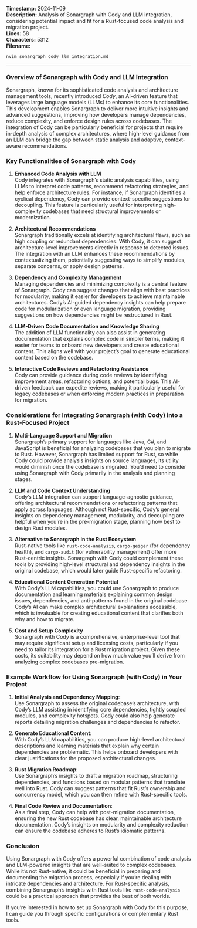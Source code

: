 **Timestamp:** 2024-11-09  
**Description:** Analysis of Sonargraph with Cody and LLM integration, considering potential impact and fit for a Rust-focused code analysis and migration project.  
**Lines:** 58  
**Characters:** 5312  
**Filename:**
```bash
nvim sonargraph_cody_llm_integration.md
```

---

### Overview of Sonargraph with Cody and LLM Integration

Sonargraph, known for its sophisticated code analysis and architecture management tools, recently introduced *Cody*, an AI-driven feature that leverages large language models (LLMs) to enhance its core functionalities. This development enables Sonargraph to deliver more intuitive insights and advanced suggestions, improving how developers manage dependencies, reduce complexity, and enforce design rules across codebases. The integration of Cody can be particularly beneficial for projects that require in-depth analysis of complex architectures, where high-level guidance from an LLM can bridge the gap between static analysis and adaptive, context-aware recommendations.

### Key Functionalities of Sonargraph with Cody

1. **Enhanced Code Analysis with LLM**  
   Cody integrates with Sonargraph’s static analysis capabilities, using LLMs to interpret code patterns, recommend refactoring strategies, and help enforce architecture rules. For instance, if Sonargraph identifies a cyclical dependency, Cody can provide context-specific suggestions for decoupling. This feature is particularly useful for interpreting high-complexity codebases that need structural improvements or modernization.

2. **Architectural Recommendations**  
   Sonargraph traditionally excels at identifying architectural flaws, such as high coupling or redundant dependencies. With Cody, it can suggest architecture-level improvements directly in response to detected issues. The integration with an LLM enhances these recommendations by contextualizing them, potentially suggesting ways to simplify modules, separate concerns, or apply design patterns.

3. **Dependency and Complexity Management**  
   Managing dependencies and minimizing complexity is a central feature of Sonargraph. Cody can suggest changes that align with best practices for modularity, making it easier for developers to achieve maintainable architectures. Cody’s AI-guided dependency insights can help prepare code for modularization or even language migration, providing suggestions on how dependencies might be restructured in Rust.

4. **LLM-Driven Code Documentation and Knowledge Sharing**  
   The addition of LLM functionality can also assist in generating documentation that explains complex code in simpler terms, making it easier for teams to onboard new developers and create educational content. This aligns well with your project’s goal to generate educational content based on the codebase.

5. **Interactive Code Reviews and Refactoring Assistance**  
   Cody can provide guidance during code reviews by identifying improvement areas, refactoring options, and potential bugs. This AI-driven feedback can expedite reviews, making it particularly useful for legacy codebases or when enforcing modern practices in preparation for migration.

### Considerations for Integrating Sonargraph (with Cody) into a Rust-Focused Project

1. **Multi-Language Support and Migration**  
   Sonargraph’s primary support for languages like Java, C#, and JavaScript is beneficial for analyzing codebases that you plan to migrate to Rust. However, Sonargraph has limited support for Rust, so while Cody could provide analysis insights on source languages, its utility would diminish once the codebase is migrated. You’d need to consider using Sonargraph with Cody primarily in the analysis and planning stages.

2. **LLM and Code Context Understanding**  
   Cody’s LLM integration can support language-agnostic guidance, offering architectural recommendations or refactoring patterns that apply across languages. Although not Rust-specific, Cody’s general insights on dependency management, modularity, and decoupling are helpful when you’re in the pre-migration stage, planning how best to design Rust modules.

3. **Alternative to Sonargraph in the Rust Ecosystem**  
   Rust-native tools like `rust-code-analysis`, `cargo-geiger` (for dependency health), and `cargo-audit` (for vulnerability management) offer more Rust-centric insights. Sonargraph with Cody could complement these tools by providing high-level structural and dependency insights in the original codebase, which would later guide Rust-specific refactoring.

4. **Educational Content Generation Potential**  
   With Cody’s LLM capabilities, you could use Sonargraph to produce documentation and learning materials explaining common design issues, dependencies, and anti-patterns found in the original codebase. Cody’s AI can make complex architectural explanations accessible, which is invaluable for creating educational content that clarifies both why and how to migrate.

5. **Cost and Setup Complexity**  
   Sonargraph with Cody is a comprehensive, enterprise-level tool that may require significant setup and licensing costs, particularly if you need to tailor its integration for a Rust migration project. Given these costs, its suitability may depend on how much value you’ll derive from analyzing complex codebases pre-migration.

### Example Workflow for Using Sonargraph (with Cody) in Your Project

1. **Initial Analysis and Dependency Mapping**:  
   Use Sonargraph to assess the original codebase’s architecture, with Cody’s LLM assisting in identifying core dependencies, tightly coupled modules, and complexity hotspots. Cody could also help generate reports detailing migration challenges and dependencies to refactor.

2. **Generate Educational Content**:  
   With Cody’s LLM capabilities, you can produce high-level architectural descriptions and learning materials that explain why certain dependencies are problematic. This helps onboard developers with clear justifications for the proposed architectural changes.

3. **Rust Migration Roadmap**:  
   Use Sonargraph’s insights to draft a migration roadmap, structuring dependencies, and functions based on modular patterns that translate well into Rust. Cody can suggest patterns that fit Rust’s ownership and concurrency model, which you can then refine with Rust-specific tools.

4. **Final Code Review and Documentation**:  
   As a final step, Cody can help with post-migration documentation, ensuring the new Rust codebase has clear, maintainable architecture documentation. Cody’s insights on modularity and complexity reduction can ensure the codebase adheres to Rust’s idiomatic patterns.

### Conclusion

Using Sonargraph with Cody offers a powerful combination of code analysis and LLM-powered insights that are well-suited to complex codebases. While it’s not Rust-native, it could be beneficial in preparing and documenting the migration process, especially if you’re dealing with intricate dependencies and architecture. For Rust-specific analysis, combining Sonargraph’s insights with Rust tools like `rust-code-analysis` could be a practical approach that provides the best of both worlds.

If you’re interested in how to set up Sonargraph with Cody for this purpose, I can guide you through specific configurations or complementary Rust tools.
